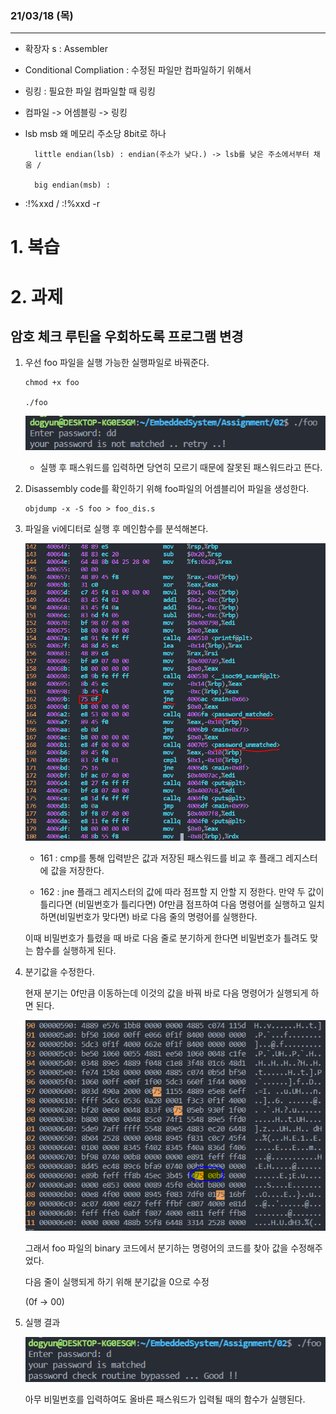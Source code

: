 ### 21/03/18 (목)
-------------------------
- 확장자 s : Assembler

- Conditional Compliation : 수정된 파일만 컴파일하기 위해서

- 링킹 : 필요한 파일 컴파일할 때 링킹

- 컴파일 -> 어셈블링 -> 링킹

- lsb msb 왜 메모리 주소당 8bit로 하나
        
        little endian(lsb) : endian(주소가 낮다.) -> lsb를 낮은 주소에서부터 채움 / 
        
        big endian(msb) : 

- :!%xxd / :!%xxd -r




# 1. 복습


# 2. 과제
## 암호 체크 루틴을 우회하도록 프로그램 변경
        
1. 우선 foo 파일을 실행 가능한 실행파일로 바꿔준다.
	
	```
	chmod +x foo

	./foo
	```

	![wrong_pass](./image/wrong_pass.PNG)
	- 실행 후 패스워드를 입력하면 당연히 모르기 때문에 잘못된 패스워드라고 뜬다.


2. Disassembly code를 확인하기 위해 foo파일의 어셈블리어 파일을 생성한다.

	```
	objdump -x -S foo > foo_dis.s
	```

3. 파일을 vi에디터로 실행 후 메인함수를 분석해본다.

	![main](./image/reason.PNG)

	- 161 : cmp를 통해 입력받은 값과 저장된 패스워드를 비교 후 플래그 레지스터에 값을 저장한다.

	- 162 : jne 플래그 레지스터의 값에 따라 점프할 지 안할 지 정한다. 만약 두 값이 틀리다면 (비밀번호가 틀리다면) 0f만큼 점프하여 다음 명령어를 실행하고 일치하면(비밀번호가 맞다면) 바로 다음 줄의 명령어를 실행한다. 

	이때 비밀번호가 틀렸을 때 바로 다음 줄로 분기하게 한다면 비밀번호가 틀려도 맞는 함수를 실행하게 된다.


4. 분기값을 수정한다. 

	현재 분기는 0f만큼 이동하는데 이것의 값을 바꿔 바로 다음 명령어가 실행되게 하면 된다.

	![branch](./image/change_750f_to_7500.PNG)

	그래서 foo 파일의 binary 코드에서 분기하는 명령어의 코드를 찾아 값을 수정해주었다.

	다음 줄이 실행되게 하기 위해 분기값을 0으로 수정

	(0f -> 00)

5. 실행 결과

	![result](./image/result.PNG)

	아무 비밀번호를 입력하여도 올바른 패스워드가 입력될 때의 함수가 실행된다.